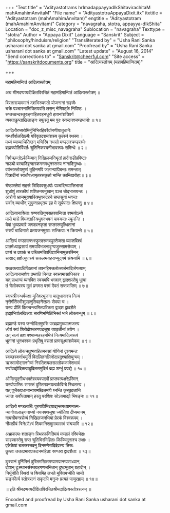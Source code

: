 +++
"Text title" = "Adityastotrams hrImadappayyadIkShitavirachitaM mahAmahimAnvitaM"
"File name" = "AdityastotraAppayaDixit.itx"
itxtitle = "Adityastotram (mahAmahimAnvitam)"
engtitle = "Adityastotram (mahAmahimAnvitam)"
Category = "navagraha, stotra, appayya-dIkShita"
Location = "doc_z_misc_navagraha"
Sublocation = "navagraha"
Texttype = "stotra"
Author = "Appaya Dixit"
Language = "Sanskrit"
Subject = "philosophy/hinduism/religion"
"Transliterated by" = "Usha Rani Sanka usharani dot sanka at gmail.com"
"Proofread by" = "Usha Rani Sanka usharani dot sanka at gmail.com"
"Latest update" = "August 16, 2014"
"Send corrections to" = "Sanskrit@cheerful.com"
"Site access" = "https://sanskritdocuments.org"
title = "आदित्यस्तोत्रम् (महामहिमान्वितम्)"

+++
  
 महामहिमान्वितं आदित्यस्तोत्रम्   
  
अथ श्रीमदप्पय्यदीक्षितविरचितं महामहिमान्वितं आदित्यस्तोत्रम् ॥  
  
विस्तारायाममानं दशभिरुपगतो योजनानां सहस्रैः  
चक्रे पञ्चारनाभित्रितयवति लसन् नेमिषट्के निविष्टः ।  
सप्तच्छन्दस्तुरङ्गाहितवहनधुरो हायनांशत्रिवर्ग  
व्यक्ताकॢप्ताखिलाङ्गः स्फुरतु मम पुरः स्यन्दनश्चण्डभानोः ॥ १॥  
  
आदित्यैरप्सरोभिर्मुनिभिरहिवरैर्ग्रामणीयातुधानैः  
गन्धर्वैर्वालखिल्यैः परिवृतदशमांशस्य कृत्स्नं रथस्य ।  
मध्यं व्याप्याधितिष्ठन् मणिरिव नभसो मण्डलश्चण्डरश्मेः  
ब्रह्मज्योतिर्विवर्तः श्रुतिनिकरघनीभावरूपः समिन्धे ॥ २॥  
  
निर्गच्छन्तोऽर्कबिम्बान् निखिलजनिभृतां हार्दनाडीप्रविष्टाः  
नाड्यो वस्वादिबृन्दारकगणमधुनस्तस्य नानादिगुत्थाः ।  
वर्षन्तस्तोयमुष्णं तुहिनमपि जलान्यापिबन्तः समन्तात्  
पित्रादीनां स्वधौषध्यमृतरसकृतो भान्ति कान्तिप्ररोहाः॥ ३॥  
  
श्रेष्ठास्तेषां सहस्रे त्रिदिववसुधयोः पञ्चदिग्व्याप्तिभाजां  
शुभ्रांशुं तारकौघं शशितनयमुखान् पञ्च चोद्भासयन्तः ।  
आरोगो भ्राजमुख्यास्त्रिभुवनदहने सप्तसूर्या भवन्तः  
सर्वान् व्याधीन् सुषुम्नाप्रभृतय इह मे सूर्यपादाः क्षिपन्तु ॥ ४॥  
  
आदित्यानाश्रिताः षण्णवतिगुणसहस्रान्विता रश्मयोऽन्ये  
मासे मासे विभक्तास्त्रिभुवनभवनं पावयन्तः स्फुरन्ति ।  
येषां भुव्यप्रचारे जगदवनकृतां सप्तरश्म्युत्थितानां  
संसर्पे चाधिमासे व्रतयजनमुखाः सत्क्रियाः न क्रियन्ते ॥ ५॥  
  
आदित्यं मण्डलान्तःस्फुरदरुणवपुस्तेजसा व्याप्तविश्वं  
प्रातर्मध्याह्नसायं समयविभजनादृग्यजुस्सामसेव्यम् ।  
प्राप्यं च प्रापकं च प्रथितमतिपथिज्ञानिनामुत्तरस्मिन्  
साक्षाद् ब्रह्मेत्युपास्यं सकलभयहराभ्युद्गमं संश्रयामि ॥ ६॥  
  
यच्छक्त्याऽधिष्ठितानां तपनहिमजलोत्सर्जनादिर्जगत्याम्  
आदित्यानामशेषः प्रभवति नियतः स्वस्वमासाधिकारः ।  
यत् प्राधान्यं व्यनक्ति स्वयमपि भगवान् द्वादशस्तेषु भूत्वा  
तं त्रैलोक्यस्य मूलं प्रणमत परमं दैवतं सप्तसप्तिम् ॥ ७॥  
  
स्वःस्त्रीगन्धर्वयक्षा मुनिवरभुजगा यातुधानाश्च नित्यं  
नृत्तैर्गीतैरभीशुग्रहनुतिवहनैरग्रतः सेवया च ।  
यस्य प्रीतिं वितन्वन्त्यमितपरिकरा द्वादश द्वादशैते  
हृद्याभिर्वालखिल्याः सरणिभणितिभिस्तं भजे लोकबन्धुम् ॥ ८॥  
  
ब्रह्माण्डे यस्य जन्मोदितमुषसि परब्रह्ममुख्यात्मजस्य  
ध्येयं रूपं शिरोदोश्चरणपदजुषा व्याहृतीनां त्रयेण ।  
तत् सत्यं ब्रह्म पश्याम्यहरहमभिधं नित्यमादित्यरूपं  
भूतानां भूनभस्स्वः प्रभृतिषु वसतां प्राणसूक्ष्मांशमेकम् ॥ ९॥  
  
आदित्ये लोकचक्षुष्यवहितमनसां योगिनां दृश्यमन्तः  
स्वच्छस्वर्णाभमूर्तिं विदलितनलिनोदारदृश्याक्षियुग्मम् ।  
ऋक्सामोद्गानगेष्णं निरतिशयलसल्लोककामेशभावं  
सर्वावद्योदितत्वादुदितसमुदितं ब्रह्म शम्भुं प्रपद्ये ॥ १०॥  
  
ओमित्युद्गीथभक्तेरवयवपदवीं प्राप्तवत्यक्षरेऽस्मिन्  
यस्योपास्तिः समस्तं दुरितमपनयत्वर्कबिम्बे स्थितस्य ।  
यत् पूजैकप्रधानान्यघमखिलमपि घ्नन्ति कृच्छ्रव्रतानि  
ध्यातः सर्वोपतापान् हरतु परशिवः सोऽयमाद्यो भिषङ्नः ॥ ११॥  
  
आदित्ये मण्डलार्चिः पुरुषविभिदयाद्यन्तमध्यागमात्म-  
न्यागोपालाङ्गनाभ्यो नयनपथजुषा ज्योतिषा दीप्यमानम्  
गायत्रीमन्त्रसेव्यं निखिलजनधियां प्रेरकं विश्वरूपम् ।  
नीलग्रीवं त्रिने(णे)त्रं शिवमनिशमुमावल्लभं संश्रयामि ॥ १२॥  
  
अभ्राकल्पः शताङ्गः स्थिरफणितिमयं मण्डलं रश्मिभेदाः  
साहस्रास्तेषु सप्त श्रुतिभिरभिहिताः किञ्चिदूनाश्च लक्षाः ।  
एकैकेषां चतस्रस्तदनु दिनमणेरादिदेवस्य तिस्रः  
कॢप्ताः तत्तत्प्रभावप्रकटनमहिताः स्रग्धरा द्वादशैताः ॥ १३॥  
  
दुःस्वप्नं दुर्निमित्तं दुरितमखिलमप्यामयानप्यसाध्यान्  
दोषान् दुःस्थानसंस्थग्रहगणजनितान् दुष्टभूतान् ग्रहादीन् ।  
निर्धूनोति स्थिरां च श्रियमिह लभते मुक्तिमभ्येति चान्ते  
सङ्कीर्त्य स्तोत्ररत्नं सकृदपि मनुजः प्रत्यहं पत्युरह्नाम् ॥ १४॥  
  
॥ इति श्रीमदप्पय्यदीक्षितविरचितश्रीमदादित्यस्तोत्ररत्नम् ॥  
  
  
  
  
  
Encoded and proofread by Usha Rani Sanka usharani dot sanka at gmail.com  
  

